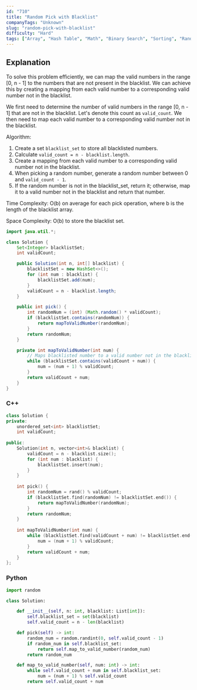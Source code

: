 ```yaml
---
id: "710"
title: "Random Pick with Blacklist"
companyTags: "Unknown"
slug: "random-pick-with-blacklist"
difficulty: "Hard"
tags: ["Array", "Hash Table", "Math", "Binary Search", "Sorting", "Randomized"]
---
```


## Explanation
To solve this problem efficiently, we can map the valid numbers in the range [0, n - 1] to the numbers that are not present in the blacklist. We can achieve this by creating a mapping from each valid number to a corresponding valid number not in the blacklist.

We first need to determine the number of valid numbers in the range [0, n - 1] that are not in the blacklist. Let's denote this count as `valid_count`. We then need to map each valid number to a corresponding valid number not in the blacklist.

Algorithm:
1. Create a set `blacklist_set` to store all blacklisted numbers.
2. Calculate `valid_count = n - blacklist.length`.
3. Create a mapping from each valid number to a corresponding valid number not in the blacklist.
4. When picking a random number, generate a random number between 0 and `valid_count - 1`.
5. If the random number is not in the blacklist_set, return it; otherwise, map it to a valid number not in the blacklist and return that number.

Time Complexity: O(b) on average for each pick operation, where b is the length of the blacklist array.

Space Complexity: O(b) to store the blacklist set.
```java
import java.util.*;

class Solution {
    Set<Integer> blacklistSet;
    int validCount;

    public Solution(int n, int[] blacklist) {
        blacklistSet = new HashSet<>();
        for (int num : blacklist) {
            blacklistSet.add(num);
        }
        validCount = n - blacklist.length;
    }

    public int pick() {
        int randomNum = (int) (Math.random() * validCount);
        if (blacklistSet.contains(randomNum)) {
            return mapToValidNumber(randomNum);
        }
        return randomNum;
    }

    private int mapToValidNumber(int num) {
        // Maps blacklisted number to a valid number not in the blacklist
        while (blacklistSet.contains(validCount + num)) {
            num = (num + 1) % validCount;
        }
        return validCount + num;
    }
}
```

### C++
```cpp
class Solution {
private:
    unordered_set<int> blacklistSet;
    int validCount;
    
public:
    Solution(int n, vector<int>& blacklist) {
        validCount = n - blacklist.size();
        for (int num : blacklist) {
            blacklistSet.insert(num);
        }
    }
    
    int pick() {
        int randomNum = rand() % validCount;
        if (blacklistSet.find(randomNum) != blacklistSet.end()) {
            return mapToValidNumber(randomNum);
        }
        return randomNum;
    }
    
    int mapToValidNumber(int num) {
        while (blacklistSet.find(validCount + num) != blacklistSet.end()) {
            num = (num + 1) % validCount;
        }
        return validCount + num;
    }
};
```

### Python
```python
import random

class Solution:

    def __init__(self, n: int, blacklist: List[int]):
        self.blacklist_set = set(blacklist)
        self.valid_count = n - len(blacklist)

    def pick(self) -> int:
        random_num = random.randint(0, self.valid_count - 1)
        if random_num in self.blacklist_set:
            return self.map_to_valid_number(random_num)
        return random_num

    def map_to_valid_number(self, num: int) -> int:
        while self.valid_count + num in self.blacklist_set:
            num = (num + 1) % self.valid_count
        return self.valid_count + num
```